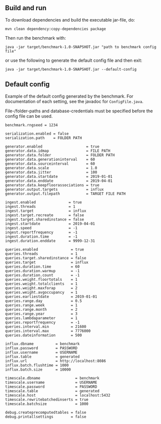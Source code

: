 
## Build and run
To download dependencies and build the executable jar-file, do:
```
mvn clean dependency:copy-dependencies package
```

Then run the benchmark with:
```
java -jar target/benchmark-1.0-SNAPSHOT.jar "path to benchmark config file"
```
or use the following to generate the default config file and then exit:
```
java -jar target/benchmark-1.0-SNAPSHOT.jar --default-config
```

## Default config
Example of the default config generated by the benchmark. For documentation of each setting, see the javadoc for `ConfigFile.java`.

File-/folder-paths and database-credentials must be specified before the config file can be used. 
```
benchmark.rngseed = 1234

serialization.enabled = false
serialization.path    = FOLDER PATH

generator.enabled                    = true
generator.data.idmap                 = FILE PATH
generator.data.folder                = FOLDER PATH
generator.data.generationinterval    = 60
generator.data.sourceinterval        = 60
generator.data.scale                 = 1.0
generator.data.jitter                = 100
generator.data.startdate             = 2019-01-01
generator.data.enddate               = 2019-04-01
generator.data.keepfloorassociations = true
generator.output.targets             = influx
generator.output.filepath            = TARGET FILE PATH

ingest.enabled               = true
ingest.threads               = 1
ingest.target                = influx
ingest.target.recreate       = false
ingest.target.sharedinstance = false
ingest.startdate             = 2019-04-01
ingest.speed                 = -1
ingest.reportfrequency       = -1
ingest.duration.time         = -1
ingest.duration.enddate      = 9999-12-31

queries.enabled               = true
queries.threads               = 1
queries.target.sharedinstance = false
queries.target                = influx
queries.duration.time         = 60
queries.duration.warmup       = -1
queries.duration.count        = -1
queries.weight.floortotals    = 1
queries.weight.totalclients   = 1
queries.weight.maxforap       = 2
queries.weight.avgoccupancy   = 1
queries.earliestdate          = 2019-01-01
queries.range.day             = 0.5
queries.range.week            = 1
queries.range.month           = 2
queries.range.year            = 3
queries.lambdaparameter       = 1
queries.reportfrequency       = -1
queries.interval.min          = 21600
queries.interval.max          = 7776000
queries.dateinformation       = 500

influx.dbname          = benchmark
influx.password        = PASSWORD
influx.username        = USERNAME
influx.table           = generated
influx.url             = http://localhost:8086
influx.batch.flushtime = 1000
influx.batch.size      = 10000

timescale.dbname                = benchmark
timescale.username              = USERNAME
timescale.password              = PASSWORD
timescale.table                 = generated
timescale.host                  = localhost:5432
timescale.rewritebatchedinserts = true
timescale.batchsize             = 1000

debug.createprecomputedtables = false
debug.printallsettings        = false
```

